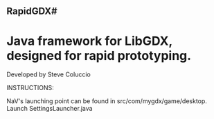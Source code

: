 ## RapidGDX#
# Java framework for LibGDX, designed for rapid prototyping.


Developed by Steve Coluccio


INSTRUCTIONS:

NaV's launching point can be found in src/com/mygdx/game/desktop. Launch SettingsLauncher.java
